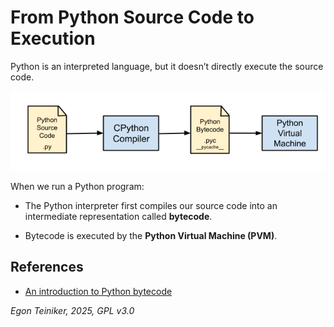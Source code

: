 # From Python Source Code to Execution

Python is an interpreted language, but it doesn’t directly execute the source code. 

![Python Build Steps](figures/Python-Build-Process.png)

When we run a Python program:
* The Python interpreter first compiles our source code into an intermediate representation called **bytecode**. 

* Bytecode is executed by the **Python Virtual Machine (PVM)**.


## References

* [An introduction to Python bytecode](https://opensource.com/article/18/4/introduction-python-bytecode)

*Egon Teiniker, 2025, GPL v3.0*